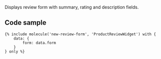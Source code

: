 Displays review form with summary, rating and description fields.

## Code sample

```
{% include molecule('new-review-form', 'ProductReviewWidget') with {
    data: {
        form: data.form
    }
} only %}
```
